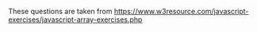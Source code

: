 These questions are taken from https://www.w3resource.com/javascript-exercises/javascript-array-exercises.php